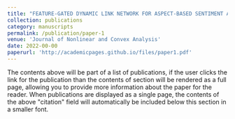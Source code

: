```yaml
---
title: "FEATURE-GATED DYNAMIC LINK NETWORK FOR ASPECT-BASED SENTIMENT ANALYSIS"
collection: publications
category: manuscripts
permalink: /publication/paper-1
venue: 'Journal of Nonlinear and Convex Analysis'
date: 2022-00-00
paperurl: 'http://academicpages.github.io/files/paper1.pdf'
---
```


The contents above will be part of a list of publications, if the user clicks the link for the publication than the contents of section will be rendered as a full page, allowing you to provide more information about the paper for the reader. When publications are displayed as a single page, the contents of the above "citation" field will automatically be included below this section in a smaller font.
